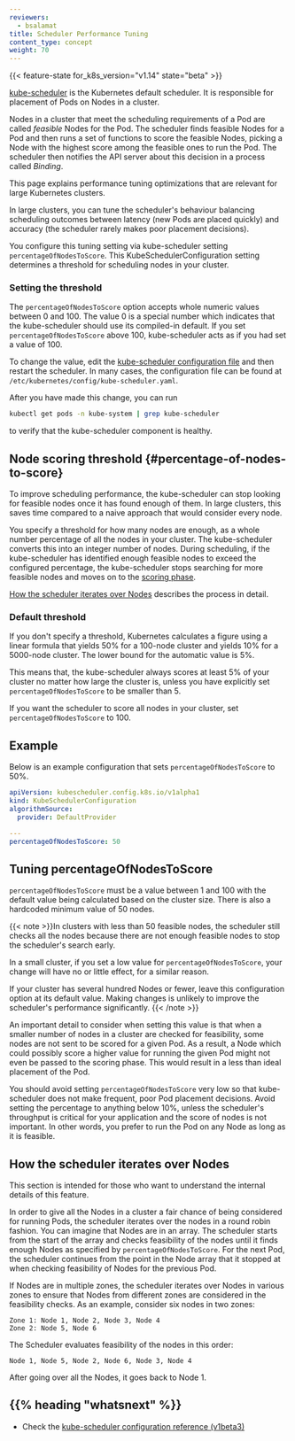 ```yaml
---
reviewers:
  - bsalamat
title: Scheduler Performance Tuning
content_type: concept
weight: 70
---
```


<!-- overview -->

{{< feature-state for_k8s_version="v1.14" state="beta" >}}

[kube-scheduler](/docs/concepts/scheduling-eviction/kube-scheduler/#kube-scheduler)
is the Kubernetes default scheduler. It is responsible for placement of Pods
on Nodes in a cluster.

Nodes in a cluster that meet the scheduling requirements of a Pod are
called _feasible_ Nodes for the Pod. The scheduler finds feasible Nodes
for a Pod and then runs a set of functions to score the feasible Nodes,
picking a Node with the highest score among the feasible ones to run
the Pod. The scheduler then notifies the API server about this decision
in a process called _Binding_.

This page explains performance tuning optimizations that are relevant for
large Kubernetes clusters.

<!-- body -->

In large clusters, you can tune the scheduler's behaviour balancing
scheduling outcomes between latency (new Pods are placed quickly) and
accuracy (the scheduler rarely makes poor placement decisions).

You configure this tuning setting via kube-scheduler setting
`percentageOfNodesToScore`. This KubeSchedulerConfiguration setting determines
a threshold for scheduling nodes in your cluster.

### Setting the threshold

The `percentageOfNodesToScore` option accepts whole numeric values between 0
and 100. The value 0 is a special number which indicates that the kube-scheduler
should use its compiled-in default.
If you set `percentageOfNodesToScore` above 100, kube-scheduler acts as if you
had set a value of 100.

To change the value, edit the
[kube-scheduler configuration file](/docs/reference/config-api/kube-scheduler-config.v1beta3/)
and then restart the scheduler.
In many cases, the configuration file can be found at `/etc/kubernetes/config/kube-scheduler.yaml`.

After you have made this change, you can run

```bash
kubectl get pods -n kube-system | grep kube-scheduler
```

to verify that the kube-scheduler component is healthy.

## Node scoring threshold {#percentage-of-nodes-to-score}

To improve scheduling performance, the kube-scheduler can stop looking for
feasible nodes once it has found enough of them. In large clusters, this saves
time compared to a naive approach that would consider every node.

You specify a threshold for how many nodes are enough, as a whole number percentage
of all the nodes in your cluster. The kube-scheduler converts this into an
integer number of nodes. During scheduling, if the kube-scheduler has identified
enough feasible nodes to exceed the configured percentage, the kube-scheduler
stops searching for more feasible nodes and moves on to the
[scoring phase](/docs/concepts/scheduling-eviction/kube-scheduler/#kube-scheduler-implementation).

[How the scheduler iterates over Nodes](#how-the-scheduler-iterates-over-nodes)
describes the process in detail.

### Default threshold

If you don't specify a threshold, Kubernetes calculates a figure using a
linear formula that yields 50% for a 100-node cluster and yields 10%
for a 5000-node cluster. The lower bound for the automatic value is 5%.

This means that, the kube-scheduler always scores at least 5% of your cluster no
matter how large the cluster is, unless you have explicitly set
`percentageOfNodesToScore` to be smaller than 5.

If you want the scheduler to score all nodes in your cluster, set
`percentageOfNodesToScore` to 100.

## Example

Below is an example configuration that sets `percentageOfNodesToScore` to 50%.

```yaml
apiVersion: kubescheduler.config.k8s.io/v1alpha1
kind: KubeSchedulerConfiguration
algorithmSource:
  provider: DefaultProvider

---
percentageOfNodesToScore: 50
```

## Tuning percentageOfNodesToScore

`percentageOfNodesToScore` must be a value between 1 and 100 with the default
value being calculated based on the cluster size. There is also a hardcoded
minimum value of 50 nodes.

{{< note >}}In clusters with less than 50 feasible nodes, the scheduler still
checks all the nodes because there are not enough feasible nodes to stop
the scheduler's search early.

In a small cluster, if you set a low value for `percentageOfNodesToScore`, your
change will have no or little effect, for a similar reason.

If your cluster has several hundred Nodes or fewer, leave this configuration option
at its default value. Making changes is unlikely to improve the
scheduler's performance significantly.
{{< /note >}}

An important detail to consider when setting this value is that when a smaller
number of nodes in a cluster are checked for feasibility, some nodes are not
sent to be scored for a given Pod. As a result, a Node which could possibly
score a higher value for running the given Pod might not even be passed to the
scoring phase. This would result in a less than ideal placement of the Pod.

You should avoid setting `percentageOfNodesToScore` very low so that kube-scheduler
does not make frequent, poor Pod placement decisions. Avoid setting the
percentage to anything below 10%, unless the scheduler's throughput is critical
for your application and the score of nodes is not important. In other words, you
prefer to run the Pod on any Node as long as it is feasible.

## How the scheduler iterates over Nodes

This section is intended for those who want to understand the internal details
of this feature.

In order to give all the Nodes in a cluster a fair chance of being considered
for running Pods, the scheduler iterates over the nodes in a round robin
fashion. You can imagine that Nodes are in an array. The scheduler starts from
the start of the array and checks feasibility of the nodes until it finds enough
Nodes as specified by `percentageOfNodesToScore`. For the next Pod, the
scheduler continues from the point in the Node array that it stopped at when
checking feasibility of Nodes for the previous Pod.

If Nodes are in multiple zones, the scheduler iterates over Nodes in various
zones to ensure that Nodes from different zones are considered in the
feasibility checks. As an example, consider six nodes in two zones:

```
Zone 1: Node 1, Node 2, Node 3, Node 4
Zone 2: Node 5, Node 6
```

The Scheduler evaluates feasibility of the nodes in this order:

```
Node 1, Node 5, Node 2, Node 6, Node 3, Node 4
```

After going over all the Nodes, it goes back to Node 1.

## {{% heading "whatsnext" %}}

- Check the [kube-scheduler configuration reference (v1beta3)](/docs/reference/config-api/kube-scheduler-config.v1beta3/)
